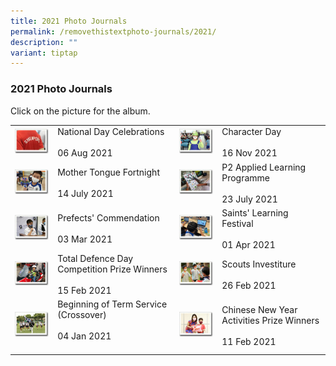 ```yaml
---
title: 2021 Photo Journals
permalink: /removethistextphoto-journals/2021/
description: ""
variant: tiptap
---
```

### 2021 Photo Journals

Click on the picture for the album.

|  	|  	|  	|  	|
|---	|---	|---	|---	|
| <a href="https://photos.app.goo.gl/BNtxCLqqptvRgeWW7"><img style="width:99%" src="/images/pj500.png"></a> 	| National Day Celebrations<br><br>06 Aug 2021 	| <a href="https://photos.app.goo.gl/9MEuHtYTwLBABnHU8"><img style="width:99%" src="/images/pj501.png"></a> 	| Character Day<br><br>16 Nov 2021 	|
| <a href="https://photos.app.goo.gl/MEiwENPpSkcKda4u7"><img style="width:99%" src="/images/pj502.png"></a> 	| Mother Tongue Fortnight<br><br>14 July 2021 	| <a href="https://photos.app.goo.gl/FshmMu5B76bxj4YH9"><img style="width:99%" src="/images/pj503.png"></a> 	| P2 Applied Learning Programme<br><br>23 July 2021 	|
| <a href="https://photos.app.goo.gl/ytMM99AscUo6VYk79"><img style="width:99%" src="/images/pj504.png"></a> 	| Prefects' Commendation<br><br>03 Mar 2021 	| <a href="https://photos.app.goo.gl/2Q5bXuZUH4e1scGm6"><img style="width:99%" src="/images/pj505.png"></a> 	| Saints' Learning Festival<br><br>01 Apr 2021 	|
| <a href="https://photos.app.goo.gl/pBuLJ69iSsXdCrZK9"><img style="width:99%" src="/images/pj506.png"></a> 	| Total Defence Day Competition Prize Winners<br><br>15 Feb 2021 	| <a href="https://photos.app.goo.gl/9EM9XqVBL6WdeoXGA"><img style="width:99%" src="/images/pj507.png"></a> 	| Scouts Investiture<br><br>26 Feb 2021 	|
| <a href="https://photos.app.goo.gl/eTJHUsLrHsUMVUgGA"><img style="width:99%" src="/images/pj508.png"></a> 	| Beginning of Term Service (Crossover)<br><br>04 Jan 2021<br><br> 	| <a href="https://photos.app.goo.gl/YJr92npo8qfBACE68"><img style="width:99%" src="/images/pj509.png"></a> 	| Chinese New Year Activities Prize Winners<br><br>11 Feb 2021 	|